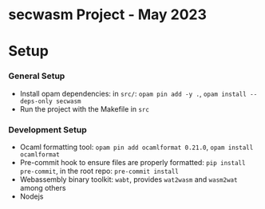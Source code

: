 # secwasm Project - May 2023

# Setup

### General Setup
- Install opam dependencies: in `src/`: `opam pin add -y .`, `opam install --deps-only secwasm`
- Run the project with the Makefile in `src`

### Development Setup
- Ocaml formatting tool: `opam pin add ocamlformat 0.21.0`, `opam install ocamlformat`
- Pre-commit hook to ensure files are properly formatted: `pip install pre-commit`, in the root repo: `pre-commit install`
- Webassembly binary toolkit: `wabt`, provides `wat2wasm` and `wasm2wat` among others
- Nodejs
